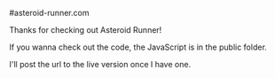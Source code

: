 #asteroid-runner.com

Thanks for checking out Asteroid Runner!

If you wanna check out the code, the JavaScript is in the public folder.

I'll post the url to the live version once I have one.
